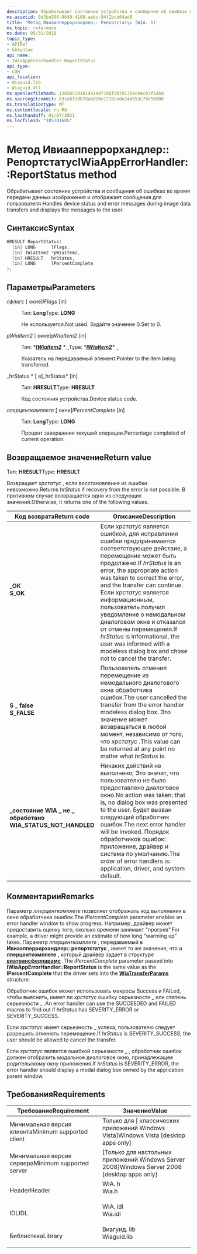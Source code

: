```yaml
---
description: Обрабатывает состояние устройства и сообщения об ошибках во время передачи данных изображения и отображает сообщения для пользователя.
ms.assetid: 8d3ba598-8649-4108-aebc-94f2bcb64ad8
title: 'Метод Ивиаапперрорхандлер:: Репортстатус (WIA. h)'
ms.topic: reference
ms.date: 05/31/2018
topic_type:
- APIRef
- kbSyntax
api_name:
- IWiaAppErrorHandler.ReportStatus
api_type:
- COM
api_location:
- Wiaguid.lib
- Wiaguid.dll
ms.openlocfilehash: 1285b5391014919d7108f207917b0c44c03fa360
ms.sourcegitcommit: 831e8f3db78ab820e1710cede244553c70e50500
ms.translationtype: MT
ms.contentlocale: ru-RU
ms.lasthandoff: 01/07/2021
ms.locfileid: "105701685"
---
```

# <a name="iwiaapperrorhandlerreportstatus-method"></a><span data-ttu-id="fc019-103">Метод Ивиаапперрорхандлер:: Репортстатус</span><span class="sxs-lookup"><span data-stu-id="fc019-103">IWiaAppErrorHandler::ReportStatus method</span></span>

<span data-ttu-id="fc019-104">Обрабатывает состояние устройства и сообщения об ошибках во время передачи данных изображения и отображает сообщения для пользователя.</span><span class="sxs-lookup"><span data-stu-id="fc019-104">Handles device status and error messages during image data transfers and displays the messages to the user.</span></span>

## <a name="syntax"></a><span data-ttu-id="fc019-105">Синтаксис</span><span class="sxs-lookup"><span data-stu-id="fc019-105">Syntax</span></span>


```C++
HRESULT ReportStatus(
  [in] LONG      lFlags,
  [in] IWiaItem2 *pWiaItem2,
  [in] HRESULT   hrStatus,
  [in] LONG      lPercentComplete
);
```



## <a name="parameters"></a><span data-ttu-id="fc019-106">Параметры</span><span class="sxs-lookup"><span data-stu-id="fc019-106">Parameters</span></span>

<dl> <dt>

<span data-ttu-id="fc019-107">*лфлагс* \[ окне\]</span><span class="sxs-lookup"><span data-stu-id="fc019-107">*lFlags* \[in\]</span></span>
</dt> <dd>

<span data-ttu-id="fc019-108">Тип: **Long**</span><span class="sxs-lookup"><span data-stu-id="fc019-108">Type: **LONG**</span></span>

<span data-ttu-id="fc019-109">Не используется.</span><span class="sxs-lookup"><span data-stu-id="fc019-109">Not used.</span></span> <span data-ttu-id="fc019-110">Задайте значение 0.</span><span class="sxs-lookup"><span data-stu-id="fc019-110">Set to 0.</span></span>

</dd> <dt>

<span data-ttu-id="fc019-111">*pWiaItem2* \[ окне\]</span><span class="sxs-lookup"><span data-stu-id="fc019-111">*pWiaItem2* \[in\]</span></span>
</dt> <dd>

<span data-ttu-id="fc019-112">Тип: \**[**IWiaItem2**](-wia-iwiaitem2.md) \** _</span><span class="sxs-lookup"><span data-stu-id="fc019-112">Type: \**[**IWiaItem2**](-wia-iwiaitem2.md)\** _</span></span>

<span data-ttu-id="fc019-113">Указатель на передаваемый элемент.</span><span class="sxs-lookup"><span data-stu-id="fc019-113">Pointer to the item being transferred.</span></span>

</dd> <dt>

<span data-ttu-id="fc019-114">_hrStatus \* \[ в\]</span><span class="sxs-lookup"><span data-stu-id="fc019-114">_hrStatus\* \[in\]</span></span>
</dt> <dd>

<span data-ttu-id="fc019-115">Тип: **HRESULT**</span><span class="sxs-lookup"><span data-stu-id="fc019-115">Type: **HRESULT**</span></span>

<span data-ttu-id="fc019-116">Код состояния устройства.</span><span class="sxs-lookup"><span data-stu-id="fc019-116">Device status code.</span></span>

</dd> <dt>

<span data-ttu-id="fc019-117">*лперценткомплете* \[ окне\]</span><span class="sxs-lookup"><span data-stu-id="fc019-117">*lPercentComplete* \[in\]</span></span>
</dt> <dd>

<span data-ttu-id="fc019-118">Тип: **Long**</span><span class="sxs-lookup"><span data-stu-id="fc019-118">Type: **LONG**</span></span>

<span data-ttu-id="fc019-119">Процент завершения текущей операции.</span><span class="sxs-lookup"><span data-stu-id="fc019-119">Percentage completed of current operation.</span></span>

</dd> </dl>

## <a name="return-value"></a><span data-ttu-id="fc019-120">Возвращаемое значение</span><span class="sxs-lookup"><span data-stu-id="fc019-120">Return value</span></span>

<span data-ttu-id="fc019-121">Тип: **HRESULT**</span><span class="sxs-lookup"><span data-stu-id="fc019-121">Type: **HRESULT**</span></span>

<span data-ttu-id="fc019-122">Возвращает *хрстатус* , если восстановление из ошибки невозможно.</span><span class="sxs-lookup"><span data-stu-id="fc019-122">Returns *hrStatus* if recovery from the error is not possible.</span></span> <span data-ttu-id="fc019-123">В противном случае возвращается одно из следующих значений.</span><span class="sxs-lookup"><span data-stu-id="fc019-123">Otherwise, it returns one of the following values.</span></span>



| <span data-ttu-id="fc019-124">Код возврата</span><span class="sxs-lookup"><span data-stu-id="fc019-124">Return code</span></span>                                                                                              | <span data-ttu-id="fc019-125">Описание</span><span class="sxs-lookup"><span data-stu-id="fc019-125">Description</span></span>                                                                                                                                                                                                                                        |
|----------------------------------------------------------------------------------------------------------|----------------------------------------------------------------------------------------------------------------------------------------------------------------------------------------------------------------------------------------------------|
| <dl> <span data-ttu-id="fc019-126"><dt>**\_ОК**</dt></span><span class="sxs-lookup"><span data-stu-id="fc019-126"><dt>**S\_OK**</dt></span></span> </dl>                     | <span data-ttu-id="fc019-127">Если *хрстатус* является ошибкой, для исправления ошибки предпринимается соответствующее действие, а перемещение может быть продолжено.</span><span class="sxs-lookup"><span data-stu-id="fc019-127">If *hrStatus* is an error, the appropriate action was taken to correct the error, and the transfer can continue.</span></span> <span data-ttu-id="fc019-128">Если *хрстатус* является информационным, пользователь получил уведомление о немодальном диалоговом окне и отказался от отмены перемещения.</span><span class="sxs-lookup"><span data-stu-id="fc019-128">If *hrStatus* is informational, the user was informed with a modeless dialog box and chose not to cancel the transfer.</span></span><br/> |
| <dl> <span data-ttu-id="fc019-129"><dt>**S \_ false**</dt></span><span class="sxs-lookup"><span data-stu-id="fc019-129"><dt>**S\_FALSE**</dt></span></span> </dl>                  | <span data-ttu-id="fc019-130">Пользователь отменил перемещение из немодального диалогового окна обработчика ошибок.</span><span class="sxs-lookup"><span data-stu-id="fc019-130">The user cancelled the transfer from the error handler modeless dialog box.</span></span> <span data-ttu-id="fc019-131">Это значение может возвращаться в любой момент, независимо от того, что *хрстатус* .</span><span class="sxs-lookup"><span data-stu-id="fc019-131">This value can be returned at any point no matter what *hrStatus* is.</span></span> <br/>                                                                                      |
| <dl> <span data-ttu-id="fc019-132"><dt>**\_состояние WIA \_ не \_ обработано**</dt></span><span class="sxs-lookup"><span data-stu-id="fc019-132"><dt>**WIA\_STATUS\_NOT\_HANDLED**</dt></span></span> </dl> | <span data-ttu-id="fc019-133">Никаких действий не выполнено; Это значит, что пользователю не было предоставлено диалоговое окно.</span><span class="sxs-lookup"><span data-stu-id="fc019-133">No action was taken; that is, no dialog box was presented to the user.</span></span> <span data-ttu-id="fc019-134">Будет вызван следующий обработчик ошибок.</span><span class="sxs-lookup"><span data-stu-id="fc019-134">The next error handler will be invoked.</span></span> <span data-ttu-id="fc019-135">Порядок обработчиков ошибок: приложение, драйвер и система по умолчанию.</span><span class="sxs-lookup"><span data-stu-id="fc019-135">The order of error handlers is: application, driver, and system default.</span></span><br/>                                                 |



 

## <a name="remarks"></a><span data-ttu-id="fc019-136">Комментарии</span><span class="sxs-lookup"><span data-stu-id="fc019-136">Remarks</span></span>

<span data-ttu-id="fc019-137">Параметр *лперценткомплете* позволяет отображать ход выполнения в окне обработчика ошибок.</span><span class="sxs-lookup"><span data-stu-id="fc019-137">The *lPercentComplete* parameter enables an error handler window to show progress.</span></span> <span data-ttu-id="fc019-138">Например, драйвер может предоставить оценку того, сколько времени занимает "прогрев".</span><span class="sxs-lookup"><span data-stu-id="fc019-138">For example, a driver might provide an estimate of how long "warming up" takes.</span></span> <span data-ttu-id="fc019-139">Параметр *лперценткомплете* , передаваемый в **Ивиаапперрорхандлер:: репортстатус** , имеет то же значение, что и **лперценткомплете** , который драйвер задает в структуре [**виатрансферпарамс**](-wia-wiatransferparams.md) .</span><span class="sxs-lookup"><span data-stu-id="fc019-139">The *lPercentComplete* parameter passed into **IWiaAppErrorHandler::ReportStatus** is the same value as the **lPercentComplete** that the driver sets into the [**WiaTransferParams**](-wia-wiatransferparams.md) structure.</span></span>

<span data-ttu-id="fc019-140">Обработчик ошибок может использовать макросы Success и FAILed, чтобы выяснить, имеет ли *хрстатус* ошибку серьезности \_ или степень серьезности \_ .</span><span class="sxs-lookup"><span data-stu-id="fc019-140">An error handler can use the SUCCEEDED and FAILED macros to find out if *hrStatus* has SEVERITY\_ERROR or SEVERITY\_SUCCESS.</span></span>

<span data-ttu-id="fc019-141">Если *хрстатус* имеет серьезность \_ успеха, пользователю следует разрешить отменять перемещение.</span><span class="sxs-lookup"><span data-stu-id="fc019-141">If *hrStatus* is SEVERITY\_SUCCESS, the user should be allowed to cancel the transfer.</span></span>

<span data-ttu-id="fc019-142">Если *хрстатус* является ошибкой серьезности \_ , обработчик ошибок должен отобразить модальное диалоговое окно, принадлежащее родительскому окну приложения.</span><span class="sxs-lookup"><span data-stu-id="fc019-142">If *hrStatus* is SEVERITY\_ERROR, the error handler should display a modal dialog box owned by the application parent window.</span></span>

## <a name="requirements"></a><span data-ttu-id="fc019-143">Требования</span><span class="sxs-lookup"><span data-stu-id="fc019-143">Requirements</span></span>



| <span data-ttu-id="fc019-144">Требование</span><span class="sxs-lookup"><span data-stu-id="fc019-144">Requirement</span></span> | <span data-ttu-id="fc019-145">Значение</span><span class="sxs-lookup"><span data-stu-id="fc019-145">Value</span></span> |
|-------------------------------------|----------------------------------------------------------------------------------------|
| <span data-ttu-id="fc019-146">Минимальная версия клиента</span><span class="sxs-lookup"><span data-stu-id="fc019-146">Minimum supported client</span></span><br/> | <span data-ttu-id="fc019-147">Только для \[ классических приложений Windows Vista\]</span><span class="sxs-lookup"><span data-stu-id="fc019-147">Windows Vista \[desktop apps only\]</span></span><br/>                                         |
| <span data-ttu-id="fc019-148">Минимальная версия сервера</span><span class="sxs-lookup"><span data-stu-id="fc019-148">Minimum supported server</span></span><br/> | <span data-ttu-id="fc019-149">\[Только для настольных приложений Windows Server 2008\]</span><span class="sxs-lookup"><span data-stu-id="fc019-149">Windows Server 2008 \[desktop apps only\]</span></span><br/>                                   |
| <span data-ttu-id="fc019-150">Header</span><span class="sxs-lookup"><span data-stu-id="fc019-150">Header</span></span><br/>                   | <dl> <span data-ttu-id="fc019-151"><dt>WIA. h</dt></span><span class="sxs-lookup"><span data-stu-id="fc019-151"><dt>Wia.h</dt></span></span> </dl>       |
| <span data-ttu-id="fc019-152">IDL</span><span class="sxs-lookup"><span data-stu-id="fc019-152">IDL</span></span><br/>                      | <dl> <span data-ttu-id="fc019-153"><dt>WIA. idl</dt></span><span class="sxs-lookup"><span data-stu-id="fc019-153"><dt>Wia.idl</dt></span></span> </dl>     |
| <span data-ttu-id="fc019-154">Библиотека</span><span class="sxs-lookup"><span data-stu-id="fc019-154">Library</span></span><br/>                  | <dl> <span data-ttu-id="fc019-155"><dt>Виагуид. lib</dt></span><span class="sxs-lookup"><span data-stu-id="fc019-155"><dt>Wiaguid.lib</dt></span></span> </dl> |



 

 




